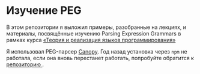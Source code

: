 # Изучение PEG 

В этом репозитории я выложил примеры, разобранные на лекциях, и материалы, посвящённые изучению Parsing Expression Grammars в рамках курса [«Теория и реализация языков программирования»](http://www.rubtsov.su/fl_course22/)

Я использовал PEG-парсер [Canopy](http://canopy.jcoglan.com). Год назад установка через `npm` не работала, если она вновь перестанет работать, попробуйте обратится к [репозиторию ](https://github.com/jcoglan/canopy/blob/main/CONTRIBUTING.md).
